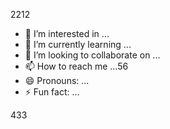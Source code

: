 2212
- 👀 I’m interested in ...
- 🌱 I’m currently learning ...
- 💞️ I’m looking to collaborate on ...
- 📫 How to reach me ...56
- 😄 Pronouns: ...
- ⚡ Fun fact: ...

<!---
fereterolia/fereterolia is a ✨ special ✨ repository because its `READMEfggsfd` (this file) appears on your GitHub profile.
You can click the Preview link to take a look at your changes.2226
--->
433
